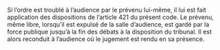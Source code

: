 Si l’ordre est troublé à l’audience par le prévenu lui-même, il lui est fait application des dispositions de l’article 421 du présent code.
Le prévenu, même libre, lorsqu’il est expulsé de la salle d’audience, est gardé par la force publique jusqu’à la fin des débats à la disposition du tribunal. Il est alors reconduit à l’audience où le jugement est rendu en sa présence.